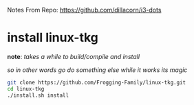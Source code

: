 Notes From Repo: https://github.com/dillacorn/i3-dots

# install linux-tkg

**note**: *takes a while to build/compile and install*

*so in other words go do something else while it works its magic*

```sh
git clone https://github.com/Frogging-Family/linux-tkg.git
cd linux-tkg
./install.sh install
```
